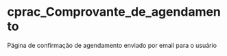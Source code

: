 # cprac_Comprovante_de_agendamento
 Página de confirmação de agendamento enviado por email para o usuário

